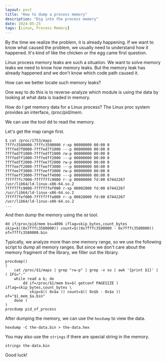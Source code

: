 ```yaml
---
layout: post
title: "How to dump a process memory"
description: "Dig into the process memory"
date: 2024-05-25
tags: [Linux, Process Memory]
---
```


By the time we realize the problem, it is already happening. 
If we want to know what caused the problem, we usually need to understand how it happened. 
It's kind of like the chicken or the egg came first question.

Linux process memory leaks are such a situation.
We want to solve memory leaks we need to know how memory leaks.
But the memory leak has already happened and we don't know which code path caused it.

How can we better locate such memory leaks?

One way to do this is to reverse-analyze which module is using the data by looking at what data is loaded in memory.

How do I get memory data for a Linux process?
The Linux proc system provides an interface, /proc/pid/mem.

We can use the tool dd to read the memory.

Let's get the map range first.

```shell
$ cat /proc/1753/maps
7fffc3580000-7fffc3590000 r-xp 00000000 00:00 0 
7fffed7f0000-7fffed7f1000 ---p 00000000 00:00 0 
7fffed7f1000-7fffedff1000 rw-p 00000000 00:00 0 
7fffedff1000-7fffedff2000 ---p 00000000 00:00 0 
7fffedff2000-7fffee7f2000 rw-p 00000000 00:00 0 
7fffee7f2000-7fffee7f3000 ---p 00000000 00:00 0 
7fffee7f3000-7fffeeff3000 rw-p 00000000 00:00 0 
7fffeeff3000-7fffeeff4000 ---p 00000000 00:00 0 
7ffff7fc7000-7ffff7fc9000 r--p 00000000 fd:00 67442267                   /usr/lib64/ld-linux-x86-64.so.2
7ffff7fc9000-7ffff7fef000 r-xp 00002000 fd:00 67442267                   /usr/lib64/ld-linux-x86-64.so.2
7ffff7fef000-7ffff7ffa000 r--p 00028000 fd:00 67442267                   /usr/lib64/ld-linux-x86-64.so.2
...
```

And then dump the memory using the `dd` tool.

```shell
dd if/proc/pid/mem bs=4096 iflag=skip_bytes,count_bytes skip=$((0x7fffc3580000)) count=$((0x7fffc3590000 - 0x7fffc3580000)) of=7fffc3580000.bin
```

Typically, we analyze more than one memory range, so we use the following script to dump all memory ranges.
But since we don't care about the memory fragment of the library, we filter out the library.

```shell
procdump() 
( 
    cat /proc/$1/maps | grep "rw-p" | grep -v so | awk '{print $1}' | ( IFS="-"
    while read a b; do
        dd if=/proc/$1/mem bs=$( getconf PAGESIZE ) iflag=skip_bytes,count_bytes \
           skip=$(( 0x$a )) count=$(( 0x$b - 0x$a )) of="$1_mem_$a.bin"
    done )
)
procdump pid_of_process
```

After dumping the memory, we can use the `hexdump` to view the data.

```shell
hexdump -C the-data.bin > the-data.hex
```

You may also use the `strings` if there are special string in the memory.

```shell
strings the-data.bin
```

Good luck!
